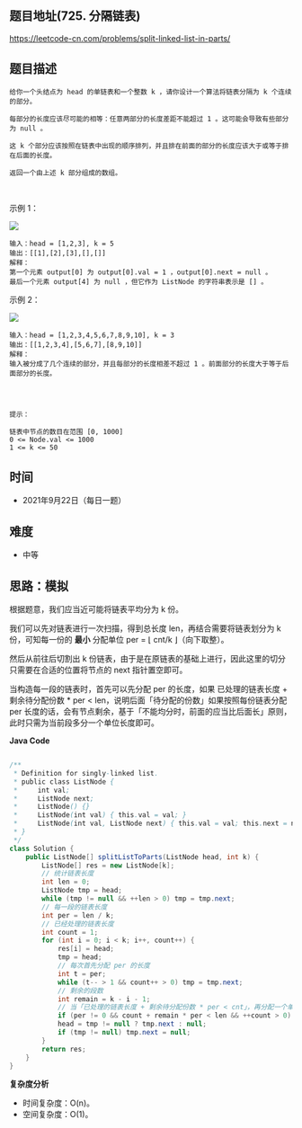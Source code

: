 
## 题目地址(725. 分隔链表)

https://leetcode-cn.com/problems/split-linked-list-in-parts/

## 题目描述

```
给你一个头结点为 head 的单链表和一个整数 k ，请你设计一个算法将链表分隔为 k 个连续的部分。

每部分的长度应该尽可能的相等：任意两部分的长度差距不能超过 1 。这可能会导致有些部分为 null 。

这 k 个部分应该按照在链表中出现的顺序排列，并且排在前面的部分的长度应该大于或等于排在后面的长度。

返回一个由上述 k 部分组成的数组。
```
 

示例 1：

![](https://assets.leetcode.com/uploads/2021/06/13/split1-lc.jpg)
```
输入：head = [1,2,3], k = 5
输出：[[1],[2],[3],[],[]]
解释：
第一个元素 output[0] 为 output[0].val = 1 ，output[0].next = null 。
最后一个元素 output[4] 为 null ，但它作为 ListNode 的字符串表示是 [] 。
```

示例 2：

![](https://assets.leetcode.com/uploads/2021/06/13/split2-lc.jpg)
```
输入：head = [1,2,3,4,5,6,7,8,9,10], k = 3
输出：[[1,2,3,4],[5,6,7],[8,9,10]]
解释：
输入被分成了几个连续的部分，并且每部分的长度相差不超过 1 。前面部分的长度大于等于后面部分的长度。


 

提示：

链表中节点的数目在范围 [0, 1000]
0 <= Node.val <= 1000
1 <= k <= 50
```

## 时间

- 2021年9月22日（每日一题）

## 难度

- 中等

## 思路：模拟

根据题意，我们应当近可能将链表平均分为 k 份。

我们可以先对链表进行一次扫描，得到总长度 len，再结合需要将链表划分为 k 份，可知每一份的 **最小** 分配单位 per = ⌊ cnt/k ⌋（向下取整）。

然后从前往后切割出 k 份链表，由于是在原链表的基础上进行，因此这里的切分只需要在合适的位置将节点的 next 指针置空即可。

当构造每一段的链表时，首先可以先分配 per 的长度，如果 已处理的链表长度 + 剩余待分配份数 * per < len，说明后面「待分配的份数」如果按照每份链表分配 per 长度的话，会有节点剩余，基于「不能均分时，前面的应当比后面长」原则，此时只需为当前段多分一个单位长度即可。

**Java Code**

```java

/**
 * Definition for singly-linked list.
 * public class ListNode {
 *     int val;
 *     ListNode next;
 *     ListNode() {}
 *     ListNode(int val) { this.val = val; }
 *     ListNode(int val, ListNode next) { this.val = val; this.next = next; }
 * }
 */
class Solution {
    public ListNode[] splitListToParts(ListNode head, int k) { 
        ListNode[] res = new ListNode[k];
        // 统计链表长度
        int len = 0;
        ListNode tmp = head;
        while (tmp != null && ++len > 0) tmp = tmp.next;
        // 每一段的链表长度
        int per = len / k;
        // 已经处理的链表长度
        int count = 1;
        for (int i = 0; i < k; i++, count++) {
            res[i] = head;
            tmp = head;
            // 每次首先分配 per 的长度
            int t = per;
            while (t-- > 1 && count++ > 0) tmp = tmp.next;
            // 剩余的段数
            int remain = k - i - 1;
            // 当「已处理的链表长度 + 剩余待分配份数 * per < cnt」，再分配一个单位长度
            if (per != 0 && count + remain * per < len && ++count > 0) tmp = tmp.next;
            head = tmp != null ? tmp.next : null;
            if (tmp != null) tmp.next = null;  
        }
        return res;       
    }
}

```

**复杂度分析**

- 时间复杂度：O(n)。
- 空间复杂度：O(1)。



